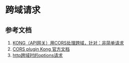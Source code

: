 # 跨域请求

## 参考文档

1. [KONG（API网关）用CORS处理跨域，针对：非简单请求](https://blog.csdn.net/u010241027/article/details/106251649)
2. [CORS plugin Kong 官方文档](https://docs.konghq.com/hub/kong-inc/cors/)
3. [http跨域时的options请求](https://www.jianshu.com/p/5cf82f092201?tdsourcetag=s_pctim_aiomsg)
